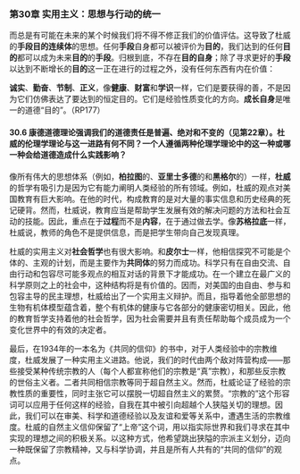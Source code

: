 ### 第30章 实用主义：思想与行动的统一

而总是有可能在未来的某个时候我们将不得不修正我们的价值评估。这导致了杜威的**手段目的连续体**的思想。任何**手段**自身都可以被评价为**目的**，我们达到的任何**目的**都可以成为未来**目的**的**手段**。归根到底，不存在**目的自身**；除了寻求更好的**手段**以达到不断增长的**目的**这一正在进行的过程之外，没有任何东西有内在价值：

**诚实**、**勤奋**、**节制**、**正义**，像**健康**、**财富**和**学识**一样，它们是要获得的善，不是因为它们仿佛表达了要达到的恒定目的。它们是经验性质变化的方向。**成长自身**是唯一的道德“目的”。（RP177）

#### 30.6 康德道德理论强调我们的道德责任是普遍、绝对和不变的（见第22章）。杜威的伦理学理论与这一进路有何不同？一个人遵循两种伦理学理论中的这一种或哪一种会给道德造成什么实践影响？

像所有伟大的思想体系（例如，**柏拉图**的、**亚里士多德**的和**黑格尔**的）一样，**杜威**的哲学有吸引力是因为它有能力阐明人类经验的所有领域。例如，杜威的观点对美国教育有巨大影响。在他的时代，构成教育的是对大量的事实信息和历史经典的死记硬背。然而，杜威说，教育应当是帮助学生发展有效的解决问题的方法和社会互动的技能。因此，重点在于**过程**而不是**内容**，在于通过做去学。像**苏格拉底**一样，杜威说，教师的角色不是提供信息，而是把学生带向自己发现真理。

杜威的实用主义对**社会哲学**也有很大影响。和**皮尔士**一样，他相信探究不可能是个体的、主观的计划，而是主要作为**共同体**的努力而成功。科学只有在自由交流、自由行动和包容尽可能多观点的相互对话的背景下才能成功。在一个建立在最广义的科学原则之上的社会中，这种结构将是有价值的。因而，对美国的由自由、参与和包容主导的民主理想，杜威给出了一个实用主义辩护。而且，指导着他全部思想的生物有机体模型蕴含着，整个有机体的健康与它各部分的健康密切相关。因此，他的教育哲学支持着他的社会哲学，因为社会需要并且有责任帮助每个成员成为一个变化世界中的有效的决定者。

最后，在1934年的一本名为《共同的信仰》的书中，对于人类经验中的宗教维度，杜威发展了一种实用主义进路。他说，我们的时代由两个敌对阵营构成——那些接受某种传统宗教的人（每个人都宣称他们的宗教是“真”宗教），和那些反宗教的世俗主义者。二者共同相信宗教等同于超自然主义。然而，杜威论证了经验的宗教性质的重要性，同时主张它可以摆脱一切超自然主义的累赘。“宗教的”这个形容词可以应用于任何这样的经验，自我在其中被引向超越个人狭隘关切的理想。因此，我们可以在审美、科学和道德经验以及友谊和爱等关系中，遭遇生活的宗教维度。杜威的自然主义信仰保留了“上帝”这个词，用以指实际世界和我们寻求在其中实现的理想之间的积极关系。以这种方式，他希望跳出狭隘的宗派主义划分，迈向一种既保留了宗教精神，又与科学协调，并且是所有人共有的“共同的信仰”的观点。